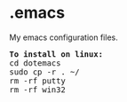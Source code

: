.emacs
======

My emacs configuration files.

<pre>
<strong>To install on linux:</strong>
cd dotemacs
sudo cp -r . ~/
rm -rf putty
rm -rf win32
</pre>
